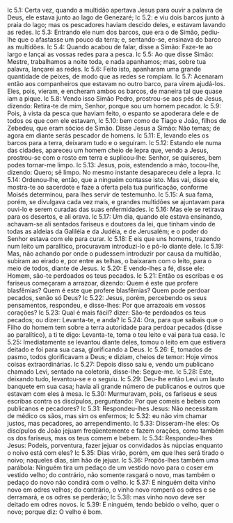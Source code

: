 lc 5.1: Certa vez, quando a multidão apertava Jesus para ouvir a palavra de Deus, ele estava junto ao lago de Genezaré;
lc 5.2: e viu dois barcos junto à praia do lago; mas os pescadores haviam descido deles, e estavam lavando as redes.
lc 5.3: Entrando ele num dos barcos, que era o de Simão, pediu-lhe que o afastasse um pouco da terra; e, sentando-se, ensinava do barco as multidões.
lc 5.4: Quando acabou de falar, disse a Simão: Faze-te ao largo e lançai as vossas redes para a pesca.
lc 5.5: Ao que disse Simão: Mestre, trabalhamos a noite toda, e nada apanhamos; mas, sobre tua palavra, lançarei as redes.
lc 5.6: Feito isto, apanharam uma grande quantidade de peixes, de modo que as redes se rompiam.
lc 5.7: Acenaram então aos companheiros que estavam no outro barco, para virem ajudá-los. Eles, pois, vieram, e encheram ambos os barcos, de maneira tal que quase iam a pique.
lc 5.8: Vendo isso Simão Pedro, prostrou-se aos pés de Jesus, dizendo: Retira-te de mim, Senhor, porque sou um homem pecador.
lc 5.9: Pois, à vista da pesca que haviam feito, o espanto se apoderara dele e de todos os que com ele estavam,
lc 5.10: bem como de Tiago e João, filhos de Zebedeu, que eram sócios de Simão. Disse Jesus a Simão: Não temas; de agora em diante serás pescador de homens.
lc 5.11: E, levando eles os barcos para a terra, deixaram tudo e o seguiram.
lc 5.12: Estando ele numa das cidades, apareceu um homem cheio de lepra que, vendo a Jesus, prostrou-se com o rosto em terra e suplicou-lhe: Senhor, se quiseres, bem podes tornar-me limpo.
lc 5.13: Jesus, pois, estendendo a mão, tocou-lhe, dizendo: Quero; sê limpo. No mesmo instante desapareceu dele a lepra.
lc 5.14: Ordenou-lhe, então, que a ninguém contasse isto. Mas vai, disse ele, mostra-te ao sacerdote e faze a oferta pela tua purificação, conforme Moisés determinou, para lhes servir de testemunho.
lc 5.15: A sua fama, porém, se divulgava cada vez mais, e grandes multidões se ajuntavam para ouvi-lo e serem curadas das suas enfermidades.
lc 5.16: Mas ele se retirava para os desertos, e ali orava.
lc 5.17: Um dia, quando ele estava ensinando, achavam-se ali sentados fariseus e doutores da lei, que tinham vindo de todas as aldeias da Galiléia e da Judéia, e de Jerusalém; e o poder do Senhor estava com ele para curar.
lc 5.18: E eis que uns homens, trazendo num leito um paralítico, procuravam introduzi-lo e pô-lo diante dele.
lc 5.19: Mas, não achando por onde o pudessem introduzir por causa da multidão, subiram ao eirado e, por entre as telhas, o baixaram com o leito, para o meio de todos, diante de Jesus.
lc 5.20: E vendo-lhes a fé, disse ele: Homem, são-te perdoados os teus pecados.
lc 5.21: Então os escribas e os fariseus começaram a arrazoar, dizendo: Quem é este que profere blasfêmias? Quem é este que profere blasfêmias? Quem pode perdoar pecados, senão só Deus?
lc 5.22: Jesus, porém, percebendo os seus pensamentos, respondeu, e disse-lhes: Por que arrazoais em vossos corações?
lc 5.23: Qual é mais fácil? dizer: São-te perdoados os teus pecados; ou dizer: Levanta-te, e anda?
lc 5.24: Ora, para que saibais que o Filho do homem tem sobre a terra autoridade para perdoar pecados {disse ao paralítico}, a ti te digo: Levanta-te, toma o teu leito e vai para tua casa.
lc 5.25: Imediatamente se levantou diante deles, tomou o leito em que estivera deitado e foi para sua casa, glorificando a Deus.
lc 5.26: E, tomados de pasmo, todos glorificavam a Deus; e diziam, cheios de temor: Hoje vimos coisas extraordinárias.
lc 5.27: Depois disso saiu e, vendo um publicano chamado Levi, sentado na coletoria, disse-lhe: Segue-me.
lc 5.28: Este, deixando tudo, levantou-se e o seguiu.
lc 5.29: Deu-lhe então Levi um lauto banquete em sua casa; havia ali grande número de publicanos e outros que estavam com eles à mesa.
lc 5.30: Murmuravam, pois, os fariseus e seus escribas contra os discípulos, perguntando: Por que comeis e bebeis com publicanos e pecadores?
lc 5.31: Respondeu-lhes Jesus: Não necessitam de médico os sãos, mas sim os enfermos;
lc 5.32: eu não vim chamar justos, mas pecadores, ao arrependimento.
lc 5.33: Disseram-lhe eles: Os discípulos de João jejuam freqüentemente e fazem orações, como também os dos fariseus, mas os teus comem e bebem.
lc 5.34: Respondeu-lhes Jesus: Podeis, porventura, fazer jejuar os convidados às núpcias enquanto o noivo está com eles?
lc 5.35: Dias virão, porém, em que lhes será tirado o noivo; naqueles dias, sim hão de jejuar.
lc 5.36: Propôs-lhes também uma parábola: Ninguém tira um pedaço de um vestido novo para o coser em vestido velho; do contrário, não somente rasgará o novo, mas também o pedaço do novo não condirá com o velho.
lc 5.37: E ninguém deita vinho novo em odres velhos; do contrário, o vinho novo romperá os odres e se derramará, e os odres se perderão;
lc 5.38: mas vinho novo deve ser deitado em odres novos.
lc 5.39: E ninguém, tendo bebido o velho, quer o novo; porque diz: O velho é bom.
